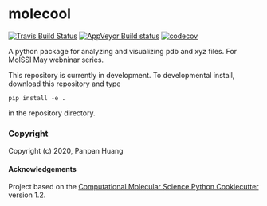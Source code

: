 molecool
==============================
[//]: # (Badges)
[![Travis Build Status](https://travis-ci.com/REPLACE_WITH_OWNER_ACCOUNT/molecool.svg?branch=master)](https://travis-ci.com/REPLACE_WITH_OWNER_ACCOUNT/molecool)
[![AppVeyor Build status](https://ci.appveyor.com/api/projects/status/REPLACE_WITH_APPVEYOR_LINK/branch/master?svg=true)](https://ci.appveyor.com/project/REPLACE_WITH_OWNER_ACCOUNT/molecool/branch/master)
[![codecov](https://codecov.io/gh/REPLACE_WITH_OWNER_ACCOUNT/molecool/branch/master/graph/badge.svg)](https://codecov.io/gh/REPLACE_WITH_OWNER_ACCOUNT/molecool/branch/master)

A python package for analyzing and visualizing pdb and xyz files. For MolSSI May webninar series.

This repository is currently in development. To developmental install, download this repository and type

`pip install -e .`

in the repository directory.


### Copyright

Copyright (c) 2020, Panpan Huang


#### Acknowledgements

Project based on the
[Computational Molecular Science Python Cookiecutter](https://github.com/molssi/cookiecutter-cms) version 1.2.

